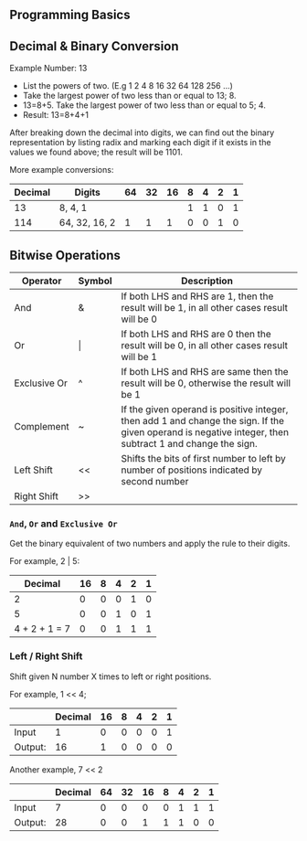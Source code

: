 ## Programming Basics

## Decimal & Binary Conversion

Example Number: 13

* List the powers of two. (E.g 1 2 4 8 16 32 64 128 256 ...)
* Take the largest power of two less than or equal to 13; 8.
* 13=8+5. Take the largest power of two less than or equal to 5; 4.
* Result: 13=8+4+1

After breaking down the decimal into digits, we can find out the binary representation
by listing radix and marking each digit if it exists in the values we found above;
the result will be 1101.

More example conversions:

| Decimal | Digits | 64 | 32 | 16 | 8 | 4 | 2 | 1 |
| --- | ---  | --- | --- | --- | --- | --- | --- | --- |
| 13 | 8, 4, 1 | | | | 1 | 1 | 0 | 1 |
| 114 | 64, 32, 16, 2 | 1 | 1 | 1 | 0 | 0 | 1 | 0 |

## Bitwise Operations

| Operator | Symbol | Description |
| --- | --- | --- |
| And | & | If both LHS and RHS are 1, then the result will be 1, in all other cases result will be 0 |
| Or | \| | If both LHS and RHS are 0 then the result will be 0, in all other cases result will be 1 |
| Exclusive Or | ^ | If both LHS and RHS are same then the result will be 0, otherwise the result will be 1 |
| Complement | ~ |  If the given operand is positive integer, then add 1 and change the sign. If the given operand is negative integer, then subtract 1 and change the sign. |
| Left Shift | << | Shifts the bits of first number to left by number of positions indicated by second number |
| Right Shift | >> |     |

### `And`, `Or` and `Exclusive Or`

Get the binary equivalent of two numbers and apply the rule to their digits.

For example, 2 | 5:

| Decimal       |  16 |   8 |   4 |   2 |   1 |
| ---           | --- | --- | --- | --- | --- |
| 2             |   0 |   0 |   0 |   1 |   0 |
| 5             |   0 |   0 |   1 |   0 |   1 |
| 4 + 2 + 1 = 7 |   0 |   0 |   1 |   1 |   1 |

### Left / Right Shift

Shift given N number X times to left or right positions.

For example, 1 << 4;

|               | Decimal |  16 |   8 |   4 |   2 |   1 |
| ---           |     --- | --- | --- | --- | --- | --- |
| Input         |       1 |   0 |   0 |   0 |   0 |   1 |
| Output:       |      16 |   1 |   0 |   0 |   0 |   0 |

Another example, 7 << 2

|         | Decimal |  64 |  32 |  16 |   8 |   4 |   2 |   1 |
| ---     |     --- | --- | --- | --- | --- | --- | --- | --- |
| Input   |       7 |   0 |   0 |   0 |   0 |   1 |   1 |   1 |
| Output: |      28 |   0 |   0 |   1 |   1 |   1 |   0 |   0 |
